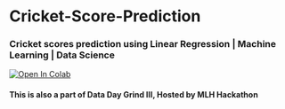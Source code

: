 # Cricket-Score-Prediction

### Cricket scores prediction using Linear Regression | Machine Learning | Data Science

[![Open In Colab](https://colab.research.google.com/assets/colab-badge.svg)](https://colab.research.google.com/github/MrKrishnaAgarwal/ML-Cricket-Score/blob/main/Cricket%20Scores.ipynb)

#### This is also a part of Data Day Grind III, Hosted by MLH Hackathon
